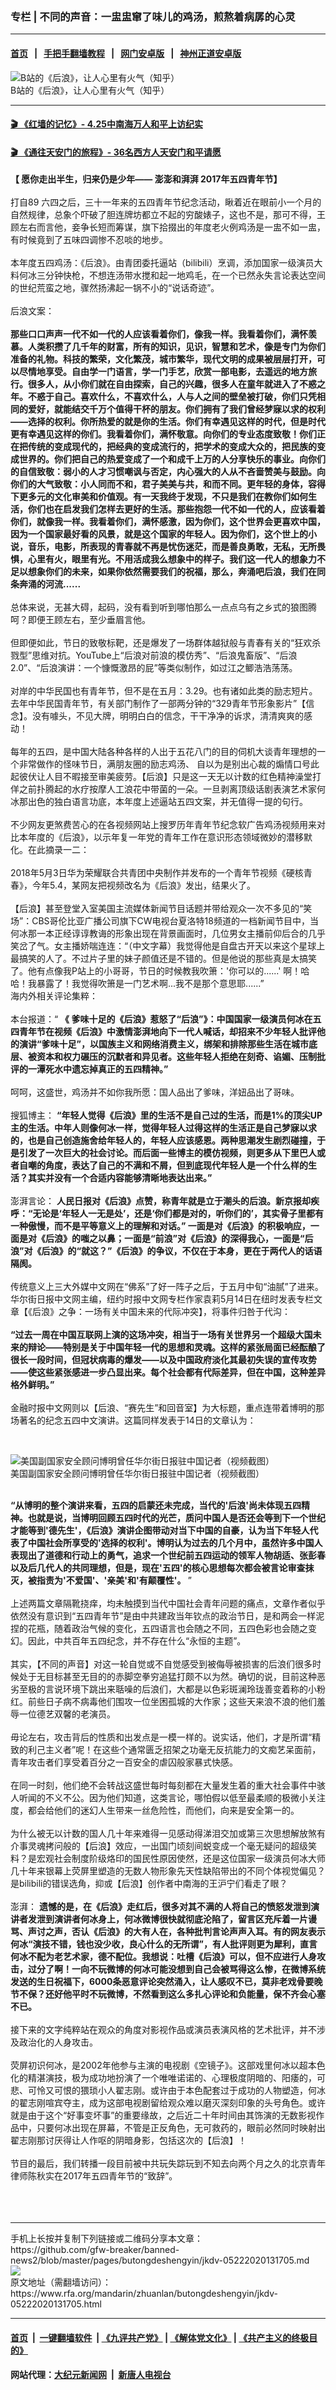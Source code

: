 ### 专栏 | 不同的声音：一盅盅窜了味儿的鸡汤，煎熬着病孱的心灵
------------------------

#### [首页](https://github.com/gfw-breaker/banned-news2/blob/master/README.md) &nbsp;&nbsp;|&nbsp;&nbsp; [手把手翻墙教程](https://github.com/gfw-breaker/guides/wiki) &nbsp;&nbsp;|&nbsp;&nbsp; [网门安卓版](https://github.com/oGate2/oGate) &nbsp;&nbsp;|&nbsp;&nbsp; [神州正道安卓版](https://github.com/SzzdOgate/update) 



<div id="headerimg">
 <img alt="B站的《后浪》，让人心里有火气（知乎）" src="https://www.rfa.org/mandarin/yataibaodao/huanjing/cc-05082020113806.html/cc0508.jpg/@@images/8cc5f18d-ec2b-4259-9fb0-1023af59d7cb.jpeg" title="B站的《后浪》，让人心里有火气（知乎）"/>
 <div id="headerimgcontents">
  <div id="headerimgcaption">
   <span>
    B站的《后浪》，让人心里有火气（知乎）
   </span>
   <!-- zoomattribute -->
  </div>
  <!-- headerimgcaption -->
 </div>
 <!-- headerimagecontents -->
</div>

<hr/>


#### [ 🎬  《红墙的记忆》- 4.25中南海万人和平上访纪实](http://158.247.206.248:10000/videos/legend/425.html)

 #### [ 🎬  《通往天安门的旅程》- 36名西方人天安门和平请愿 ](http://158.247.206.248:10000/videos/legend/JTT.html)

<div id="storytext">
 <div>
  <div class="slot_header">
  </div>
 </div>
 <p>
  <b>
   【 愿你走出半生，归来仍是少年—— 澎澎和湃湃 2017年五四青年节】
  </b>
  <br/>
  <br/>
  打自89 六四之后，三十一年来的五四青年节纪念活动，瞅着近在眼前小一个月的自然规律，总象个吓破了胆连牌坊都立不起的穷酸婊子，这也不是，那可不得，王顾左右而言他，妾争长短而筹谋，旗下拾掇出的年度老火例鸡汤是一盅不如一盅，有时候竟到了五味四调惨不忍啖的地步。
  <br/>
  <br/>
  本年度五四鸡汤：《后浪》。由青团委托逼站（bilibili）烹调，添加国家一级演员大料何冰三分钟快枪，不想连汤带水搅和起一地鸡毛，在一个已然永失言论表达空间的世纪荒蛮之地，骤然扬沸起一锅不小的“说话奇迹”。
  <br/>
  <br/>
  后浪文案：
  <br/>
  <br/>
  <b>
   那些口口声声一代不如一代的人应该看着你们，像我一样。我看着你们，满怀羡慕。人类积攒了几千年的财富，所有的知识，见识，智慧和艺术，像是专门为你们准备的礼物。科技的繁荣，文化繁茂，城市繁华，现代文明的成果被层层打开，可以尽情地享受。自由学一门语言，学一门手艺，欣赏一部电影，去遥远的地方旅行。很多人，从小你们就在自由探索，自己的兴趣，很多人在童年就进入了不惑之年。不惑于自己。喜欢什么，不喜欢什么，人与人之间的壁垒被打破，你们只凭相同的爱好，就能结交千万个值得干杯的朋友。你们拥有了我们曾经梦寐以求的权利——选择的权利。你所热爱的就是你的生活。你们有幸遇见这样的时代，但是时代更有幸遇见这样的你们。我看着你们，满怀敬意。向你们的专业态度致敬！你们正在把传统的变成现代的，把经典的变成流行的，把学术的变成大众的，把民族的变成世界的。你们把自己的热爱变成了一个和成千上万的人分享快乐的事业。向你们的自信致敬：弱小的人才习惯嘲讽与否定，内心强大的人从不吝啬赞美与鼓励。向你们的大气致敬：小人同而不和，君子美美与共，和而不同。更年轻的身体，容得下更多元的文化审美和价值观。有一天我终于发现，不只是我们在教你们如何生活，你们也在启发我们怎样去更好的生活。那些抱怨一代不如一代的人，应该看着你们，就像我一样。我看着你们，满怀感激，因为你们，这个世界会更喜欢中国，因为一个国家最好看的风景，就是这个国家的年轻人。因为你们，这个世上的小说，音乐，电影，所表现的青春就不再是忧伤迷茫，而是善良勇敢，无私，无所畏惧，心里有火，眼里有光。不用活成我么想象中的样子。我们这一代人的想象力不足以想象你们的未来，如果你依然需要我们的祝福，那么，奔涌吧后浪，我们在同条奔涌的河流......
  </b>
  <br/>
  <br/>
  总体来说，无甚大碍，起码，没有看到听到哪怕那么一点点乌有之乡式的狼图腾呵？即便王顾左右，至少垂眉言他。
  <br/>
  <br/>
  但即便如此，节日的致敬标靶，还是爆发了一场群体越狱般与青春有关的“狂欢杀戮型”思维对抗。YouTube上“后浪对前浪的模仿秀”、“后浪鬼畜版”、“后浪2.0”、“后浪演讲：一个慷慨激昂的屁”等类似制作，如过江之鲫浩浩荡荡。
  <br/>
  <br/>
  对岸的中华民国也有青年节，但不是在五月：3.29。也有诸如此类的励志短片。去年中华民国青年节，有关部门制作了一部两分钟的“329青年节形象影片”【信念】。没有噱头，不见大牌，明明白白的信念，干干净净的诉求，清清爽爽的感动！
  <br/>
  <br/>
  每年的五四，是中国大陆各种各样的人出于五花八门的目的伺机大谈青年理想的一个非常做作的怪味节日，满朋友圈的励志鸡汤、 自以为是别出心裁的煽情口号此起彼伏让人目不暇接至审美疲劳。【后浪】只是这一天无以计数的红色精神澡堂打佯之前扑腾起的水疗按摩人工浪花中带菌的一朵。一旦剥离顶级话剧表演艺术家何冰那出色的独白语言功底，本年度上述逼站五四文案，并无值得一提的句行。
  <br/>
  <br/>
  不少网友更煞费苦心的在各视频网站上搜罗历年青年节纪念软广告鸡汤视频用来对比本年度的《后浪》，以示年复一年党的青年工作在意识形态领域微妙的潜移默化。在此摘录一二：
  <br/>
  <br/>
  2018年5月3日华为荣耀联合共青团中央制作并发布的一个青年节视频《硬核青春》，今年5.4，某网友把视频改名为《后浪》发出，结果火了。
  <br/>
  <br/>
  【后浪】甚至登堂入室美国主流媒体新闻节目话题并带给观众一次不多见的“笑场”：CBS哥伦比亚广播公司旗下CW电视台夏洛特18频道的一档新闻节目中，当何冰那一本正经谆谆教诲的形象出现在背景画面时，几位男女主播前仰后合的几乎笑岔了气。女主播娇喘连连：“（中文字幕）我觉得他是自盘古开天以来这个星球上最搞笑的人了。不过片子里的妹子颜值还是不错的。但是他说的那些真是太搞笑了。他有点像我P站上的小哥哥，节日的时候教我吹箫：'你可以的......' 啊！哈哈！我暴露了！我觉得吹箫是一门艺术啊...我不是那个意思耶......”
  <br/>
  海内外相关评论集粹：
  <br/>
  <br/>
  本台报道：“
  <b>
   《 爹味十足的《后浪》惹怒了“后浪”》：中国国家一级演员何冰在五四青年节在视频《后浪》中激情澎湃地向下一代人喊话，却招来不少年轻人批评他的演讲“爹味十足”，以国族主义和网络消费主义，绑架和排除那些生活在城市底层、被资本和权力碾压的沉默者和异见者。这些年轻人拒绝在刻奇、谄媚、压制批评的一潭死水中遗忘掉真正的五四精神。”
  </b>
  <br/>
  <br/>
  呵呵，这盛世，鸡汤并不如你我所愿：国人品出了爹味，洋妞品出了哥味。
  <br/>
  <br/>
  搜狐博主：
  <b>
   “年轻人觉得《后浪》里的生活不是自己过的生活，而是1%的顶尖UP主的生活。中年人则像何冰一样，觉得年轻人过得这样的生活正是自己梦寐以求的，也是自己创造施舍给年轻人的，年轻人应该感恩。两种思潮发生剧烈碰撞，于是引发了一次巨大的社会讨论。而后面一些博主的模仿视频，则更多从下里巴人或者自嘲的角度，表达了自己的不满和不屑，但到底现代年轻人是一个什么样的生活？其实并没有一个合适内容能够清晰地表达出来。”
  </b>
  <br/>
  <br/>
  澎湃言论：
  <b>
   人民日报对《后浪》点赞，称青年就是立于潮头的后浪。新京报却疾呼：“无论是‘年轻人一无是处’，还是‘你们都是对的，听你们的’，其实骨子里都有一种傲慢，而不是平等意义上的理解和对话。” 一面是对《后浪》的积极响应，一面是对《后浪》的嗤之以鼻；一面是“前浪”对《后浪》的深得我心，一面是“后浪”对《后浪》的“就这？”《后浪》的争议，不仅在于本身，更在于两代人的话语隔阂。
  </b>
  <br/>
  <br/>
  传统意义上三大外媒中文网在“佛系”了好一阵子之后，于五月中旬“油腻”了进来。华尔街日报中文网主编，纽约时报中文网专栏作家袁莉5月14日在纽时发表专栏文章【《后浪》之争：一场有关中国未来的代际冲突】，将事件归咎于代沟：
  <br/>
  <b>
   <br/>
   “过去一周在中国互联网上演的这场冲突，相当于一场有关世界另一个超级大国未来的辩论——特别是关于中国年轻一代的思想和灵魂。这样的紧张局面已经酝酿了很长一段时间，但冠状病毒的爆发——以及中国政府淡化其最初失误的宣传攻势——使这些紧张感进一步凸显出来。每个社会都有代际差异，但在中国，这种差异格外鲜明。”
   <br/>
  </b>
  <br/>
  金融时报中文网则以【后浪、“赛先生”和回音室】为大标题，重点连带着博明的那场著名的纪念五四中文演讲。这篇同样发表于14日的文章认为：
 </p>
 <p>
  <br/>
  <div class="image-inline captioned" style="width:622px;">
   <div style="width:622px;">
    <img alt="美国副国家安全顾问博明曾任华尔街日报驻中国记者（视频截图）" src="https://www.rfa.org/mandarin/yataibaodao/meiti/cc-05132020130355.html/cc0513b.jpg" title="美国副国家安全顾问博明曾任华尔街日报驻中国记者（视频截图）"/>
   </div>
   <div class="image-caption">
    <span style="width:622px;">
     美国副国家安全顾问博明曾任华尔街日报驻中国记者（视频截图）
    </span>
    <span class="copyright">
    </span>
   </div>
  </div>
  <br/>
  <b>
  </b>
 </p>
 <p>
  <b>
   “从博明的整个演讲来看，五四的启蒙还未完成，当代的'后浪'尚未体现五四精神。也就是说，当博明回顾五四时代的光芒，质问中国人是否还会等到下一个世纪才能等到'德先生'，《后浪》演讲企图带动对当下中国的自豪，认为当下年轻人代表了中国社会所享受的'选择的权利'。博明认为过去的几个月中，虽然许多中国人表现出了道德和行动上的勇气，追求一个世纪前五四运动的领军人物胡适、张彭春以及后几代人的共同理想，但是，现在'五四'的核心思想每次都会被言论审查抹灭，被指责为'不爱国'、'亲美'和'有颠覆性'。
  </b>
  ”
  <br/>
  <br/>
  上述两篇文章隔靴挠痒，均未触摸到当代中国社会青年问题的痛点，文章作者似乎依然没有意识到“五四青年节”是由中共建政当年钦点的政治节日，是和两会一样泥捏的花瓶，随着政治气候的变化，五四语言也会随之不同，五四色彩也会随之变幻。因此，中共百年五四纪念，并不存在什么“永恒的主题”。
  <br/>
  <br/>
  其实，【不同的声音】对这一轮自觉或不自觉感受到被侮辱被损害的后浪们很多时候处于无目标甚至无目的的赤脚空拳穷追猛打颇不以为然。确切的说，目前这种恶劣至极的言说环境下跳出来聒噪的后浪们，大都是以色彩斑澜玲珑善变着称的小粉红。前些日子病不病毒他们围攻一位坐困孤城的大作家；这些天来浪不浪的他们羞辱一位德艺双馨的老演员。
  <br/>
  <br/>
  毋论左右，攻击背后的性质和出发点是一模一样的。说实话，他们，才是所谓“精致的利己主义者”呢！在这些个通常匮乏招架之功毫无反抗能力的文痴艺呆面前，青年攻击者们享受着百分之一百安全的虐囚般家暴式快感。
  <br/>
  <br/>
  在同一时刻，他们绝不会转战这盛世每时每刻都在大量发生着的重大社会事件中骇人听闻的不义不公。因为他们知道，这类言论，哪怕假以低至最柔顺的极微小关注度，都会给他们的迷幻人生带来一丝危险性，而他们，向来是安全第一的。
  <br/>
  <br/>
  为什么被无以计数的国人几十年来难得一见感动得涕泪交加或第三次思想解放煞有介事灵魂拷问般的【后浪】效应，一出国门顷刻间蜕变成一个毫无疑问的超级笑料？是宏观社会制度阶级烙印的国民性原因使然，还是这位国家一级演员何冰大师几十年来银幕上荧屏里塑造的无数人物形象先天性缺陷带出的不同个体视觉偏见？是bilibili的错误选角，抑或【后浪】创作者中南海的王沪宁们看走了眼？
  <br/>
  <br/>
  澎湃：
  <b>
   遗憾的是，在《后浪》走红后，很多对其不满的人将自己的愤怒发泄到演讲者发泄到演讲者何冰身上，何冰微博很快就彻底沦陷了，留言区充斥着一片谩骂、声讨之声，否认《后浪》的大有人在，各种批判言论声声入耳。有的网友表示何冰“演技不错，钱也没少收，良心什么的无所谓”，有人批评则更为犀利，直言何冰不配为老艺术家，德不配位。我想说：吐槽《后浪》可以，但不应进行人身攻击，过分了啊！一向不玩微博的何冰可能没想到自己会被骂得这么惨，在微博系统发送的生日祝福下，6000条恶意评论突然涌入，让人感叹不已，莫非老戏骨要晚节不保？还好他平时不玩微博，不然看到这么多扎心评论和负能量，保不齐会心塞不已。
  </b>
  <br/>
  <br/>
  接下来的文字纯粹站在观众的角度对影视作品或演员表演风格的艺术批评，并不涉及政治化的人身攻击。
  <br/>
  <br/>
  荧屏初识何冰，是2002年他参与主演的电视剧《空镜子》。这部戏里何冰以超本色化的精湛演技，极为成功地扮演了一个唯唯诺诺的、心理极度阴暗的、阳痿的，可悲、可怜又可恨的猥琐小人翟志刚。或许由于本色配套过于成功的人物塑造，何冰的翟志刚喧宾夺主，成为这部电视剧留给观众难以磨灭深刻印象的头号角色。或许就是由于这个“好事变坏事”的重要缘故，之后近二十年时间由其饰演的无数影视作品中，只要何冰出现在屏幕，不管是正反角色，无可救药的，眼前必然同时映射出翟志刚那讨厌得让人作呕的阴暗身影，包括这次的【后浪】！
  <br/>
  <br/>
  节目的最后，我们转播一段目前被中共玩失踪玩到不知去向两个月之久的北京青年律师陈秋实在2017年五四青年节的“致辞”。
  <br/>
  <br/>
  <br/>
  <br/>
 </p>
</div>

<hr/>
手机上长按并复制下列链接或二维码分享本文章：<br/>
https://github.com/gfw-breaker/banned-news2/blob/master/pages/butongdeshengyin/jkdv-05222020131705.md <br/>
<a href='https://github.com/gfw-breaker/banned-news2/blob/master/pages/butongdeshengyin/jkdv-05222020131705.md'><img src='https://github.com/gfw-breaker/banned-news2/blob/master/pages/butongdeshengyin/jkdv-05222020131705.md.png'/></a> <br/>
原文地址（需翻墙访问）：https://www.rfa.org/mandarin/zhuanlan/butongdeshengyin/jkdv-05222020131705.html


------------------------
#### [首页](https://github.com/gfw-breaker/banned-news2/blob/master/README.md) &nbsp;|&nbsp; [一键翻墙软件](https://github.com/gfw-breaker/nogfw/blob/master/README.md) &nbsp;| [《九评共产党》](https://github.com/gfw-breaker/9ping.md/blob/master/README.md#九评之一评共产党是什么) | [《解体党文化》](https://github.com/gfw-breaker/jtdwh.md/blob/master/README.md) | [《共产主义的终极目的》](https://github.com/gfw-breaker/gczydzjmd.md/blob/master/README.md)

#### 网站代理：[大纪元新闻网](http://158.247.194.169:10080/gb/) &nbsp;|&nbsp; [新唐人电视台](http://158.247.194.169:8808/gb/)


<img src='http://gfw-breaker.win/banned-news2/pages/butongdeshengyin/jkdv-05222020131705.md' width='0px' height='0px'/>